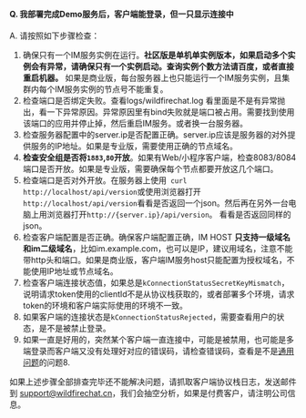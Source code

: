 #### Q. 我部署完成Demo服务后，客户端能登录，但一只显示连接中
A. 请按照如下步骤检查：

1. 确保只有一个IM服务实例在运行。**社区版是单机单实例版本，如果启动多个实例会有异常，请确保只有一个实例启动。查询实例个数方法请百度，或者直接重启机器。** 如果是商业版，每台服务器上也只能运行一个IM服务实例，且集群内每个IM服务实例的节点号不能重复。
2. 检查端口是否绑定失败。查看logs/wildfirechat.log 看里面是不是有异常抛出，看一下异常原因。异常原因里有bind失败就是端口被占用。需要找到使用该端口的应用并停止掉，然后重启IM服务。或者换一台服务器。
3. 检查服务器配置中的server.ip是否配置正确。server.ip应该是服务器的对外提供服务的IP地址。如果是专业版，需要使用正确的节点域名。
4. **检查安全组是否将```1883```,```80```开放**。如果有Web/小程序客户端，检查8083/8084端口是否开放。如果是专业版，需要确保每个节点都要开放这几个端口。
5. 检查端口是否对外开放。在服务器上使用``` curl http://localhost/api/version```或使用浏览器打开```http://localhost/api/version```看看是否返回一个json。然后再在另外一台电脑上用浏览器打开```http://{server.ip}/api/version```。 看看是否返回同样的json。
6. 检查客户端配置是否正确。确保客户端配置正确，IM HOST **只支持一级域名和im二级域名**，比如im.example.com，也可以是IP，建议用域名，注意不能带http头和端口。如果是商业版，客户端IM服务host只能配置为授权域名，不能使用IP地址或节点域名。
7. 检查客户端连接状态值，如果总是```kConnectionStatusSecretKeyMismatch```，说明请求token使用的clientId不是从协议栈获取的，或者部署多个环境，请求token的环境和客户端实际使用的环境不一致。
8. 如果客户端的连接状态是```kConnectionStatusRejected```，需要查看用户的状态，是不是被禁止登录。
9. 如果一直是好用的，突然某个客户端一直连接中，可能是被禁用，也可能是多端登录而客户端又没有处理好对应的错误码，请检查错误码，查看是不是[通用问题](../general.md)的问题8.

如果上述步骤全部排查完毕还不能解决问题，请抓取客户端协议栈日志，发送邮件到 [support@wildfirechat.cn](mailto:support@wildfirechat.cn)，我们会抽空分析，如果是付费客户，请注明公司信息。
